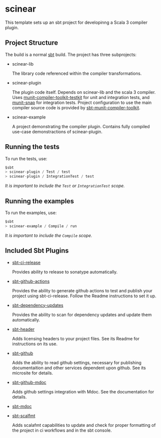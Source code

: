 # scinear

This template sets up an sbt project for developinng a Scala 3 compiler plugin.

## Project Structure

The build is a normal [sbt](https://www.scala-sbt.org/) build. The
project has three subprojects:

* scinear-lib

  The library code referenced within the compiler transformations.

* scinear-plugin

  The plugin code itself. Depends on scinear-lib
  and the scala 3 compiler. Uses
  [munit-compiler-toolkit-testkit](https://github.com/xebia-functional/sbt-munit-compiler-toolkit)
  for unit and integration tests, and
  [munit-snap](https://github.com/xebia-functional/munit-snap) for
  integration tests. Project configuration to use the main compiler
  source code is provided by
  [sbt-munit-compiler-toolkit](https://github.com/xebia-functional/sbt-munit-compiler-toolkit).

* scinear-example

  A project demonstrating the compiler plugin. Contains fully compiled
  use-case demonstractions of scinear-plugin.

## Running the tests

To run the tests, use:

```scala
$sbt
> scinear-plugin / Test / test
> scinear-plugin / IntegrationTest / test
```

_It is important to include the `Test` or `IntegrationTest` scope._

## Running the examples

To run the examples, use:

```scala
$sbt
> scinear-example / Compile / run
```
_It is important to include the `Compile` scope._

## Included Sbt Plugins

* [sbt-ci-release][sbtCiRelease]

    Provides ability to release to sonatype automatically.

* [sbt-github-actions][sbtGithubActions]

    Provides the ability to generate github actions to test and
    publish your project using sbt-ci-release. Follow the Readme
    instructions to set it up.

* [sbt-dependency-updates][sbtDependencyUpdates]

    Provides the ability to scan for dependency updates and update
    them automatically.

* [sbt-header][sbtHeader]

    Adds licensing headers to your project files. See its Readme for
    instructions on its use.

* [sbt-github][sbtGithub]

    Adds the ability to read github settings, necessary for publishing
    documentaition and other services dependent upon github. See its
    microsite for details.

* [sbt-github-mdoc][sbtGithubMdoc]

    Adds github settings integration with Mdoc. See the documentation
    for details.

* [sbt-mdoc][sbtMdoc]

* [sbt-scalfmt][sbtScalaFmt]

    Adds scalafmt capabilities to update and check for proper
    formatting of the project in ci workflows and in the sbt console.

[g8]: https://www.foundweekends.org/giter8/
[sbtCiRelease]: https://github.com/sbt/sbt-ci-release
[sbtGithubActions]: https://github.com/sbt/sbt-github-actions
[sbtDependencyUpdates]: https://github.com/aiyanbo/sbt-dependency-updates
[sbtHeader]: https://github.com/sbt/sbt-header
[sbtGithub]: https://github.com/er1c/sbt-github
[sbtGithubMdoc]: https://alejandrohdezma.github.io/sbt-github/docs/integrations/sbt-mdoc/
[sbtMdoc]: https://github.com/m-doc/sbt-mdoc
[sbtScalaFmt]: https://github.com/scalameta/sbt-scalafmt

